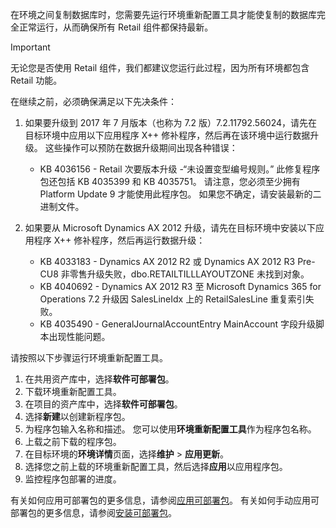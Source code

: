 在环境之间复制数据库时，您需要先运行环境重新配置工具才能使复制的数据库完全正常运行，从而确保所有 Retail 组件都保持最新。

> [!IMPORTANT]
> 无论您是否使用 Retail 组件，我们都建议您运行此过程，因为所有环境都包含 Retail 功能。 

在继续之前，必须确保满足以下先决条件：
1. 如果要升级到 2017 年 7 月版本（也称为 7.2 版）7.2.11792.56024，请先在目标环境中应用以下应用程序 X++ 修补程序，然后再在该环境中运行数据升级。 这些操作可以预防在数据升级期间出现各种错误：

    - KB 4036156 - Retail 次要版本升级 -“未设置变型编号规则。” 此修复程序包还包括 KB 4035399 和 KB 4035751。 请注意，您必须至少拥有 Platform Update 9 才能使用此程序包。 如果您不确定，请安装最新的二进制文件。
    
2. 如果要从 Microsoft Dynamics AX 2012 升级，请先在目标环境中安装以下应用程序 X++ 修补程序，然后再运行数据升级：
    - KB 4033183 - Dynamics AX 2012 R2 或 Dynamics AX 2012 R3 Pre-CU8 非零售升级失败，dbo.RETAILTILLLAYOUTZONE 未找到对象。
    - KB 4040692 - Dynamics AX 2012 R3 至 Microsoft Dynamics 365 for Operations 7.2 升级因 SalesLineIdx 上的 RetailSalesLine 重复索引失败。
    - KB 4035490 - GeneralJournalAccountEntry MainAccount 字段升级脚本出现性能问题。


请按照以下步骤运行环境重新配置工具。

1. 在共用资产库中，选择**软件可部署包**。
2. 下载环境重新配置工具。
3. 在项目的资产库中，选择**软件可部署包**。
4. 选择**新建**以创建新程序包。
5. 为程序包输入名称和描述。 您可以使用**环境重新配置工具**作为程序包名称。
6. 上载之前下载的程序包。
7. 在目标环境的**环境详情**页面，选择**维护** > **应用更新**。
8. 选择您之前上载的环境重新配置工具，然后选择**应用**以应用程序包。
9. 监控程序包部署的进度。 

有关如何应用可部署包的更多信息，请参阅[应用可部署包](../deployment/create-apply-deployable-package.md)。 有关如何手动应用可部署包的更多信息，请参阅[安装可部署包](../deployment/install-deployable-package.md)。
